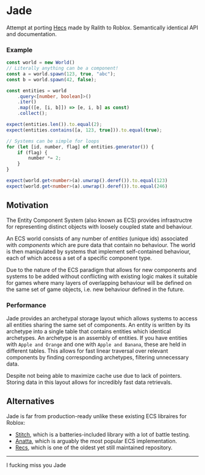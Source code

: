 # Jade

Attempt at porting [Hecs](https://github.com/Ralith/hecs) made by Ralith to Roblox. Semantically identical API and documentation.

### Example

```ts
const world = new World()
// Literally anything can be a component! 
const a = world.spawn(123, true, "abc");
const b = world.spawn(42, false);

const entities = world
	.query<[number, boolean]>()
	.iter()
	.map(([e, [i, b]]) => [e, i, b] as const)
	.collect();

expect(entities.len()).to.equal(2);
expect(entities.contains([a, 123, true])).to.equal(true);

// Systems can be simple for loops
for (let [id, number, flag] of entities.generator()) {
	if (flag) {
		number *= 2;
	}
}

expect(world.get<number>(a).unwrap().deref()).to.equal(123)
expect(world.get<number>(a).unwrap().deref()).to.equal(246)
```

## Motivation

The Entity Component System (also known as ECS) provides infrastructre for representing distinct objects with loosely coupled state and behaviour.

An ECS world consists of any number of *entities* (unique ids) associated with *components* which are pure data that contain no behaviour. The world is then manipulated by systems that implement self-contained behaviour, each of which access a set of a specific component type.

Due to the nature of the ECS paradigm that allows for new components and systems to be added without conflicting with existing logic makes it suitable for games where many layers of overlapping behaviour will be defined on the same set of game objects, i.e. new behaviour defined in the future. 

### Performance

Jade provides an archetypal storage layout which allows systems to access all entities sharing the same set of components. An entity is written by its archetype into a single table that contains entities which identical archetypes. An archetype is an assembly of entities. If you have entities with `Apple and Orange` and one with `Apple and Banana`, these are held in different tables. This allows for fast linear traversal over relevant components by finding corresponding archetypes, filtering unnecessary data.

Despite not being able to maximize cache use due to lack of pointers. Storing data in this layout allows for incredibly fast data retrievals.

## Alternatives

Jade is far from production-ready unlike these existing ECS libraires for Roblox:

- [Stitch](https://github.com/sayhisam1/Stitch), which is a batteries-included library with a lot of battle testing.
- [Anatta](https://github.com/kennethloeffler/anatta), which is arguably the most popular ECS implementation.
- [Recs](https://github.com/AmaranthineCodices/recs), which is one of the oldest yet still maintained repository.

-------------------------------------------------------------------------------------------------------------------------------------------------------------------------------

I fucking miss you Jade 